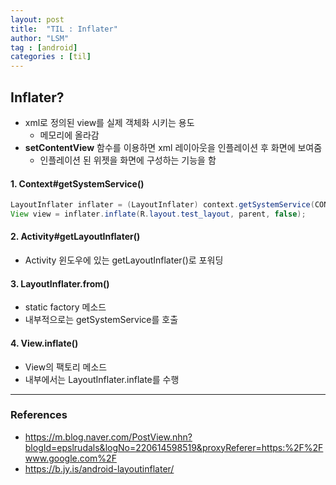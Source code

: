 ```yaml
---
layout: post
title:  "TIL : Inflater"
author: "LSM"
tag : [android]
categories : [til]
---
```


## Inflater?

- xml로 정의된 view를 실제 객체화 시키는 용도
  - 메모리에 올라감
- **setContentView** 함수를 이용하면 xml 레이아웃을 인플레이션 후 화면에 보여줌
  - 인플레이션 된 위젯을 화면에 구성하는 기능을 함



#### 1. Context#getSystemService()

```java
LayoutInflater inflater = (LayoutInflater) context.getSystemService(CONTEXT_LAYOUT_INFLATER);
View view = inflater.inflate(R.layout.test_layout, parent, false);
```



#### 2. Activity#getLayoutInflater()

- Activity 윈도우에 있는 getLayoutInflater()로 포워딩



#### 3. LayoutInflater.from()

- static factory 메소드
- 내부적으로는 getSystemService를 호출



#### 4. View.inflate()

- View의 팩토리 메소드
- 내부에서는 LayoutInflater.inflate를 수행



---

### References

- https://m.blog.naver.com/PostView.nhn?blogId=epslrudals&logNo=220614598519&proxyReferer=https:%2F%2Fwww.google.com%2F
- https://b.jy.is/android-layoutinflater/